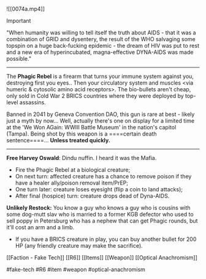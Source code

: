 ![[0074a.mp4]]

> [!important] 
> "When humanity was willing to tell itself the truth about AIDS - that it was a combination of GRID and dysentery, the result of the WHO salvaging some topspin on a huge back-fucking epidemic - the dream of HIV was put to rest and a new era of hyperincubated, magna-effective DYNA-AIDS was made possible." 

***
The **Phagic Rebel** is a firearm that turns your immune system against you, destroying first you eyes.. Then your circulatory system and muscles <via humeric & cytosolic amino acid receptors>. The bio-bullets aren't cheap, only sold in Cold War 2 BRICS countries where they were deployed by top-level assassins.

Banned in 2041 by Geneva Convention DAO, this gun is rare at best - likely just a myth by now... Well, actually there's one on display for a limited time at the 'We Won AGain: WWIII Battle Museum' in the nation's capitol (Tampa). Being shot by this weapon is a ====certain death sentence====... **Unless treated quickly.**
***
**Free Harvey Oswald**: Dindu nuffin. I heard it was the Mafia. 
* Fire the Phagic Rebel at a biological creature; 
* On next turn: affected creature has a chance to remove poison if they have a healer ally/poison removal item/PrEP; 
* One turn later: creature loses eyesight (flip a coin to land attacks); 
* After final (hospice) turn: creature drops dead of Dyna-AIDS.

**Unlikely Restock:** You know a guy who knows a guy who is cousins with some dog-mutt slav who is married to a former KGB defector who used to sell poppy in Petersburg who has a nephew that can get Phagic rounds, but it'll cost an arm and a limb. 
* If you have a BRICS creature in play, you can buy another bullet for 200 HP (any friendly creature may make the sacrifice).

[[Faction - Fake Tech]]
[[R6]]
[[Items]]
[[Weapon]]
[[Optical Anachromism]]

#fake-tech #R6 #item #weapon #optical-anachromism 